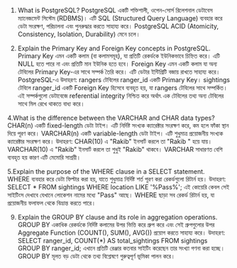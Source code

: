 1.	What is PostgreSQL? 
PostgreSQL একটি শক্তিশালী, ওপেন-সোর্স রিলেশনাল ডেটাবেস ম্যানেজমেন্ট সিস্টেম (RDBMS)। এটি SQL (Structured Query Language) ব্যবহার করে ডেটা সংরক্ষণ, পরিচালনা এবং পুনরুদ্ধার করতে সাহায্য করে। PostgreSQL ACID (Atomicity, Consistency, Isolation, Durability) মেনে চলে।


3. Explain the Primary Key and Foreign Key concepts in PostgreSQL.  
Primary Key এমন একটি কলাম (বা কলামসমূহ), যা প্রতিটি রেকর্ডকে ইউনিকভাবে চিহ্নিত করে। এটি NULL হতে পারে না এবং প্রতিটি মান ইউনিক হতে হবে।
Foreign Key এমন একটি কলাম যা অন্য টেবিলের Primary Key-এর সাথে সম্পর্ক তৈরি করে। এটি ডেটার ইন্টিগ্রিটি বজায় রাখতে সাহায্য করে।
PostgreSQL-এ উদাহরণ:
rangers টেবিলের ranger_id একটি Primary Key।
sightings টেবিলে ranger_id একটি Foreign Key হিসেবে ব্যবহৃত হয়, যা rangers টেবিলের সাথে সম্পর্কিত।
এই সম্পর্কগুলো ডেটাবেজে referential integrity নিশ্চিত করে  অর্থাৎ এক টেবিলের তথ্য অন্য টেবিলের সাথে মিল রেখে থাকতে বাধ্য করে।


4.What is the difference between the VARCHAR and CHAR data types?  
CHAR(n) একটি fixed-length ডেটা টাইপ। এটি নির্দিষ্ট সংখ্যক ক্যারেক্টার সংরক্ষণ করে, কম হলে ফাঁকা স্থান দিয়ে পূরণ করে।
VARCHAR(n) একটি variable-length ডেটা টাইপ। এটি শুধুমাত্র প্রয়োজনীয় সংখ্যক ক্যারেক্টার সংরক্ষণ করে।
উদাহরণ:
CHAR(10) এ "Rakib" ইনসার্ট করলে তা "Rakib     " হয়ে যায়।
VARCHAR(10) এ "Rakib" ইনসার্ট করলে তা শুধুই "Rakib" থাকবে।
VARCHAR সাধারণত বেশি ব্যবহৃত হয় কারণ এটি মেমোরি সাশ্রয়ী।


5.Explain the purpose of the WHERE clause in a SELECT statement.  
WHERE ব্যবহার করে ডেটা ফিল্টার করা হয়, যাতে শুধুমাত্র নির্দিষ্ট শর্ত পূরণ করা রেকর্ডগুলো রিটার্ন হয়।
উদাহরণ:
SELECT * FROM sightings WHERE location LIKE '%Pass%';
এই কোয়েরি কেবল সেই সাইটিংস দেখাবে যেখানে লোকেশন নামের মধ্যে "Pass" আছে।
WHERE ছাড়া সব রেকর্ড রিটার্ন হয়, যা প্রয়োজনীয় ফলাফল থেকে বিভ্রান্ত করতে পারে।


9. Explain the GROUP BY clause and its role in aggregation operations.
GROUP BY একাধিক রেকর্ডকে নির্দিষ্ট কলামের উপর ভিত্তি করে গ্রুপ করে এবং সেই গ্রুপগুলোর উপর Aggregate Function (COUNT(), SUM(), AVG()) প্রয়োগ করতে সাহায্য করে।
উদাহরণ:
SELECT ranger_id, COUNT(*) AS total_sightings
FROM sightings
GROUP BY ranger_id;
এখানে প্রতিটি রেঞ্জার কতবার সাইটিং করেছেন তার সংখ্যা গণনা করা হচ্ছে।
GROUP BY মূলত বড় ডেটা থেকে তথ্য বিশ্লেষণে গুরুত্বপূর্ণ ভূমিকা পালন করে।






